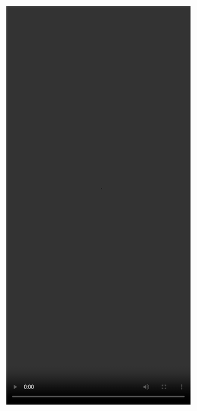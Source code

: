 
<video width="500" height="1080" controls>
  <source src="../assets/videos/promotion.mp4" type="video/mp4">
</video>